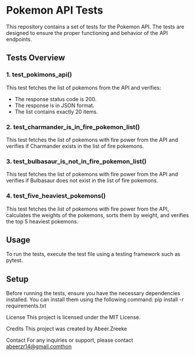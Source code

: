 # Pokemon API Tests

This repository contains a set of tests for the Pokemon API. The tests are designed to ensure the proper functioning and behavior of the API endpoints.

## Tests Overview

### 1. test_pokimons_api()

This test fetches the list of pokemons from the API and verifies:
- The response status code is 200.
- The response is in JSON format.
- The list contains exactly 20 items.

### 2. test_charmander_is_in_fire_pokemon_list()

This test fetches the list of pokemons with fire power from the API and verifies if Charmander exists in the list of fire pokemons.

### 3. test_bulbasaur_is_not_in_fire_pokemon_list()

This test fetches the list of pokemons with fire power from the API and verifies if Bulbasaur does not exist in the list of fire pokemons.

### 4. test_five_heaviest_pokemons()

This test fetches the list of pokemons with fire power from the API, calculates the weights of the pokemons, sorts them by weight, and verifies the top 5 heaviest pokemons.

## Usage

To run the tests, execute the test file using a testing framework such as pytest.

## Setup

Before running the tests, ensure you have the necessary dependencies installed. You can install them using the following command:
pip install -r requirements.txt


License
This project is licensed under the MIT License.


Credits
This project was created by Abeer.Zreeke

Contact
For any inquiries or support, please contact abeerzr14@gmail.comthon 